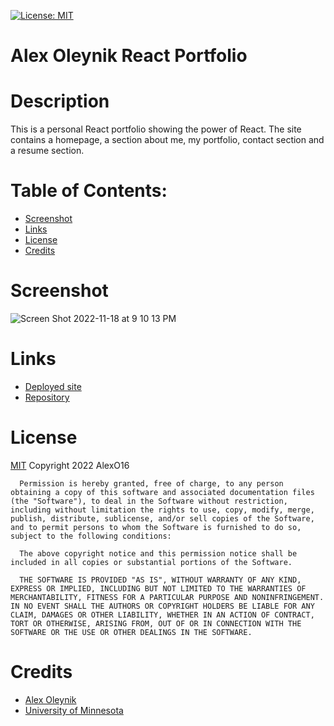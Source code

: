 [![License: MIT](https://img.shields.io/badge/License-MIT-yellow.svg)](https://opensource.org/licenses/MIT)
  # Alex Oleynik React Portfolio
  
  # Description
  This is a personal React portfolio showing the power of React. The site contains a homepage, a section about me, my portfolio, contact section and a resume section. 

  # Table of Contents:
  * [Screenshot](#screenshot)
  * [Links](#links)
  * [License](#license)
  * [Credits](#credits)

  # Screenshot
  ![Screen Shot 2022-11-18 at 9 10 13 PM](https://user-images.githubusercontent.com/110851664/202831441-6ba222b2-15ad-479a-a97c-2e3d8f7bad5d.png)

  # Links
  * [Deployed site](https://alexo16.github.io/alex-oleynik/)
  * [Repository](https://github.com/AlexO16/alex-oleynik)

  # License
  [MIT](https://opensource.org/licenses/MIT)
  Copyright 2022 AlexO16

      Permission is hereby granted, free of charge, to any person obtaining a copy of this software and associated documentation files (the "Software"), to deal in the Software without restriction, including without limitation the rights to use, copy, modify, merge, publish, distribute, sublicense, and/or sell copies of the Software, and to permit persons to whom the Software is furnished to do so, subject to the following conditions:
        
      The above copyright notice and this permission notice shall be included in all copies or substantial portions of the Software.
        
      THE SOFTWARE IS PROVIDED "AS IS", WITHOUT WARRANTY OF ANY KIND, EXPRESS OR IMPLIED, INCLUDING BUT NOT LIMITED TO THE WARRANTIES OF MERCHANTABILITY, FITNESS FOR A PARTICULAR PURPOSE AND NONINFRINGEMENT. IN NO EVENT SHALL THE AUTHORS OR COPYRIGHT HOLDERS BE LIABLE FOR ANY CLAIM, DAMAGES OR OTHER LIABILITY, WHETHER IN AN ACTION OF CONTRACT, TORT OR OTHERWISE, ARISING FROM, OUT OF OR IN CONNECTION WITH THE SOFTWARE OR THE USE OR OTHER DEALINGS IN THE SOFTWARE.

  # Credits
  * [Alex Oleynik](https://github.com/AlexO16)
  * [University of Minnesota](https://courses.bootcampspot.com/courses/2176/assignments/38769?module_item_id=750659)

